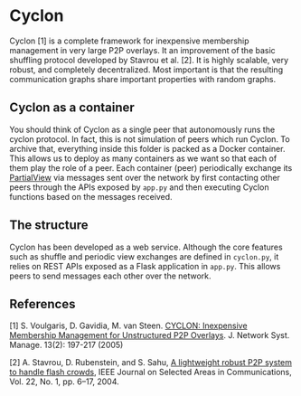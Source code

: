 # Cyclon

Cyclon [1] is a complete framework for inexpensive membership management in very large P2P overlays. It an improvement of the basic shuffling protocol developed by Stavrou et al. [2]. It is highly scalable, very robust, and completely decentralized. Most important is that the resulting communication graphs share important properties with random graphs.

## Cyclon as a container

You should think of Cyclon as a single peer that autonomously runs the cyclon protocol. In fact, this is not simulation of peers which run Cyclon. To archive that, everything inside this folder is packed as a Docker container. This allows us to deploy as many containers as we want so that each of them play the role of a peer. Each container (peer) periodically exchange its [PartialView](https://github.com/robzenn92/EpTODocker/tree/master/partialView) via messages sent over the network by first contacting other peers through the APIs exposed by `app.py` and then executing Cyclon functions based on the messages received.

## The structure

Cyclon has been developed as a web service. Although the core features such as shuffle and periodic view exchanges are defined in `cyclon.py`, it relies on REST APIs exposed as a Flask application in `app.py`. This allows peers to send messages each other over the network.

## References

[1] S. Voulgaris, D. Gavidia, M. van Steen. [CYCLON: Inexpensive Membership Management for Unstructured P2P Overlays](http://gossple2.irisa.fr/~akermarr/cyclon.jnsm.pdf). J. Network Syst. Manage. 13(2): 197-217 (2005)

[2] A. Stavrou, D. Rubenstein, and S. Sahu, [A lightweight robust P2P system to handle flash crowds](http://ieeexplore.ieee.org/document/1181410/), IEEE Journal on Selected Areas in Communications, Vol. 22, No. 1, pp. 6–17, 2004.